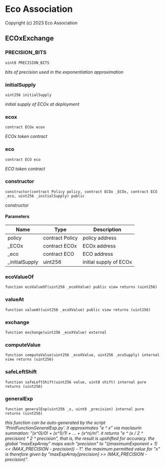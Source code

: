 # Eco Association
Copyright (c) 2023 Eco Association

## ECOxExchange

### PRECISION_BITS

```solidity
uint8 PRECISION_BITS
```

_bits of precision used in the exponentiation approximation_

### initialSupply

```solidity
uint256 initialSupply
```

_initial supply of ECOx at deployment_

### ecox

```solidity
contract ECOx ecox
```

_ECOx token contract_

### eco

```solidity
contract ECO eco
```

_ECO token contract_

### constructor

```solidity
constructor(contract Policy policy, contract ECOx _ECOx, contract ECO _eco, uint256 _initialSupply) public
```

constructor

#### Parameters

| Name | Type | Description |
| ---- | ---- | ----------- |
| policy | contract Policy | policy address |
| _ECOx | contract ECOx | ECOx address |
| _eco | contract ECO | ECO address |
| _initialSupply | uint256 | initial supply of ECOx |

### ecoValueOf

```solidity
function ecoValueOf(uint256 _ecoXValue) public view returns (uint256)
```

### valueAt

```solidity
function valueAt(uint256 _ecoXValue) public view returns (uint256)
```

### exchange

```solidity
function exchange(uint256 _ecoXValue) external
```

### computeValue

```solidity
function computeValue(uint256 _ecoXValue, uint256 _ecoSupply) internal view returns (uint256)
```

### safeLeftShift

```solidity
function safeLeftShift(uint256 value, uint8 shift) internal pure returns (uint256)
```

### generalExp

```solidity
function generalExp(uint256 _x, uint8 _precision) internal pure returns (uint256)
```

_this function can be auto-generated by the script 'PrintFunctionGeneralExp.py'.
it approximates "e ^ x" via maclaurin summation: "(x^0)/0! + (x^1)/1! + ... + (x^n)/n!".
it returns "e ^ (x / 2 ^ precision) * 2 ^ precision", that is, the result is upshifted for accuracy.
the global "maxExpArray" maps each "precision" to "((maximumExponent + 1) << (MAX_PRECISION - precision)) - 1".
the maximum permitted value for "x" is therefore given by "maxExpArray[precision] >> (MAX_PRECISION - precision)"._

